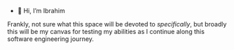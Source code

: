 - 👋 Hi, I’m Ibrahim


Frankly, not sure what this space will be devoted to *specifically*, but broadly this will be my canvas for testing my abilities as I continue along this software engineering journey. 


